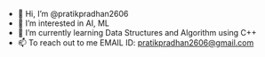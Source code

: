 - 👋 Hi, I’m @pratikpradhan2606
- 👀 I’m interested in AI, ML
- 🌱 I’m currently learning Data Structures and Algorithm using C++
- 📫 To reach out to me EMAIL ID: pratikpradhan2606@gmail.com
